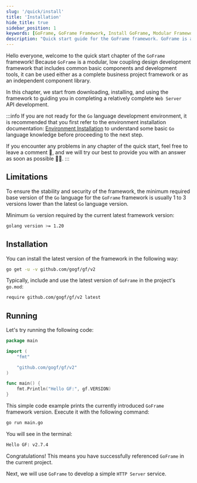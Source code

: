 ```yaml
---
slug: '/quick/install'
title: 'Installation'
hide_title: true
sidebar_position: 1
keywords: [GoFrame, GoFrame Framework, Install GoFrame, Modular Framework, Low Coupling Design, Web Server API Development, Go Language Environment, Project Framework, Basic Components, HTTP Server]
description: "Quick start guide for the GoFrame framework. GoFrame is a modular, low coupling design development framework that includes common basic components and development tools. It's suitable for complete business project frameworks and independent component libraries. The content covers downloading and installing GoFrame, running basic operations, and introducing how to develop simple Web Server API applications."
---
```


Hello everyone, welcome to the quick start chapter of the `GoFrame` framework! Because `GoFrame` is a modular, low coupling design development framework that includes common basic components and development tools, it can be used either as a complete business project framework or as an independent component library.

In this chapter, we start from downloading, installing, and using the framework to guiding you in completing a relatively complete `Web Server` API development.

:::info
If you are not ready for the `Go` language development environment, it is recommended that you first refer to the environment installation documentation: [Environment Installation](../../docs/其他资料/准备工作/准备工作.md) to understand some basic `Go` language knowledge before proceeding to the next step.

If you encounter any problems in any chapter of the quick start, feel free to leave a comment 💬, and we will try our best to provide you with an answer as soon as possible 🌟🌟.
:::

## Limitations

To ensure the stability and security of the framework, the minimum required base version of the `Go` language for the `GoFrame` framework is usually 1 to 3 versions lower than the latest `Go` language version.

Minimum `Go` version required by the current latest framework version:
```bash
golang version >= 1.20
```

## Installation
You can install the latest version of the framework in the following way:
```bash
go get -u -v github.com/gogf/gf/v2
```

Typically, include and use the latest version of `GoFrame` in the project's `go.mod`:

```bash
require github.com/gogf/gf/v2 latest
```

## Running

Let's try running the following code:
```go title="main.go"
package main

import (
    "fmt"

    "github.com/gogf/gf/v2"
)

func main() {
    fmt.Println("Hello GF:", gf.VERSION)
}
```
This simple code example prints the currently introduced `GoFrame` framework version. Execute it with the following command:
```bash
go run main.go
```
You will see in the terminal:
```bash
Hello GF: v2.7.4
```

Congratulations! This means you have successfully referenced `GoFrame` in the current project.

Next, we will use `GoFrame` to develop a simple `HTTP Server` service.